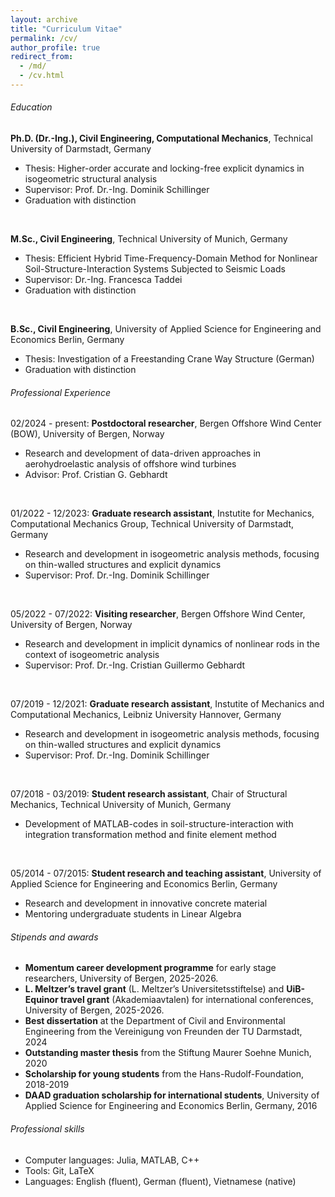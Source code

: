 ```yaml
---
layout: archive
title: "Curriculum Vitae"
permalink: /cv/
author_profile: true
redirect_from: 
  - /md/
  - /cv.html
---
```


<h6> <i class="si si-microsoftacademic"></i> Education</h6> 
<div class="small">
<b>Ph.D. (Dr.-Ing.), Civil Engineering, Computational Mechanics</b>, Technical University of Darmstadt, Germany<br/>
    <ul>
      <li>Thesis: Higher-order accurate and locking-free explicit dynamics in isogeometric structural analysis</li>
      <li>Supervisor: Prof. Dr.-Ing. Dominik Schillinger</li>
      <li>Graduation with distinction</li>
    </ul>

<br/>

<b>M.Sc., Civil Engineering</b>, Technical University of Munich, Germany<br/>
    <ul>
      <li>Thesis: Efficient Hybrid Time-Frequency-Domain Method for Nonlinear Soil-Structure-Interaction Systems Subjected to Seismic Loads</li>
      <li>Supervisor: Dr.-Ing. Francesca Taddei</li>
      <li>Graduation with distinction</li>
    </ul>

<br/>

<b>B.Sc., Civil Engineering</b>, University of Applied Science for Engineering and Economics Berlin, Germany<br/>
    <ul>
      <li>Thesis: Investigation of a Freestanding Crane Way Structure (German)</li>
      <li>Graduation with distinction</li>
    </ul>
</div> 



<h6> <i class="si si-googlesearchconsole"></i> Professional Experience</h6>
<div class="small"> 
02/2024 - present: <b>Postdoctoral researcher</b>, Bergen Offshore Wind Center (BOW), University of Bergen, Norway<br/>
<ul>
  <li>Research and development of data-driven approaches in aerohydroelastic analysis of offshore wind turbines</li>
  <li>Advisor: Prof. Cristian G. Gebhardt</li>
</ul>

<br/>

01/2022 - 12/2023: <b>Graduate research assistant</b>, Instutite for Mechanics, Computational Mechanics Group, Technical University of Darmstadt, Germany<br/>
<ul>
  <li>Research and development in isogeometric analysis methods, focusing on thin-walled structures and explicit dynamics</li>
  <li>Supervisor: Prof. Dr.-Ing. Dominik Schillinger</li>
</ul>

<br/>

05/2022 - 07/2022: <b>Visiting researcher</b>, Bergen Offshore Wind Center, University of Bergen, Norway<br/>
<ul>
  <li>Research and development in implicit dynamics of nonlinear rods in the context of isogeometric analysis</li>
  <li>Supervisor: Prof. Dr.-Ing. Cristian Guillermo Gebhardt</li>
</ul>

<br/>

07/2019 - 12/2021: <b>Graduate research assistant</b>, Instutite of Mechanics and Computational Mechanics, Leibniz University Hannover, Germany<br/>
<ul>
  <li>Research and development in isogeometric analysis methods, focusing on thin-walled structures and explicit dynamics</li>
  <li>Supervisor: Prof. Dr.-Ing. Dominik Schillinger</li>
</ul>

<br/>

07/2018 - 03/2019: <b>Student research assistant</b>, Chair of Structural Mechanics, Technical University of Munich, Germany<br/>
<ul>
  <li>Development of MATLAB-codes in soil-structure-interaction with integration transformation method and finite element method</li>
</ul>

<br/>

05/2014 - 07/2015: <b>Student research and teaching assistant</b>, University of Applied Science for Engineering and Economics Berlin, Germany<br/>
<ul>
  <li>Research and development in innovative concrete material</li>
  <li>Mentoring undergraduate students in Linear Algebra </li>
</ul>

</div> 



<h6> <i class="si si-auth0"></i> Stipends and awards</h6> 
<div class="small">
    <ul>
      <li><b>Momentum career development programme</b> for early stage researchers, University of Bergen, 2025-2026.</li> 
      <li><b>L. Meltzer’s travel grant</b> (L. Meltzer’s Universitetsstiftelse) and <b>UiB-Equinor travel grant</b> (Akademiaavtalen) for international conferences, University of Bergen, 2025-2026.</li>   
      <li><b>Best dissertation</b> at the Department of Civil and Environmental Engineering from the Vereinigung von Freunden der TU Darmstadt, 2024</li>
      <li><b>Outstanding master thesis</b> from the Stiftung Maurer Soehne Munich, 2020</li>
      <li><b>Scholarship for young students</b> from the Hans-Rudolf-Foundation, 2018-2019</li>
      <li><b>DAAD graduation scholarship for international students</b>, University of Applied Science for Engineering and Economics Berlin, Germany, 2016</li>
    </ul>
</div> 



<h6> <i class="si si-semaphoreci"></i> Professional skills</h6>
<div class="small">
    <ul>
      <li>Computer languages: Julia, MATLAB, C++</li>
      <li>Tools: Git, LaTeX</li>
      <li>Languages: English (fluent), German (fluent), Vietnamese (native)</li>
    </ul>
</div> 




